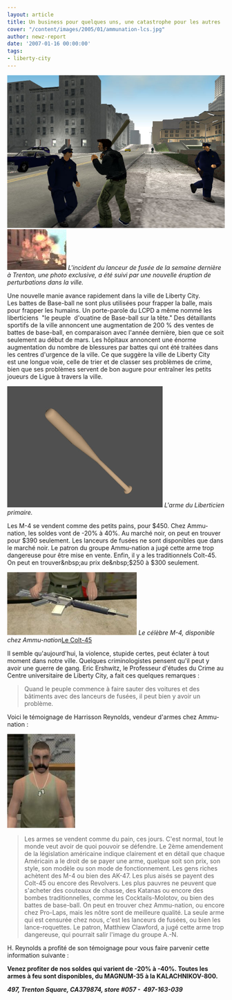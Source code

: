 ```yaml
---
layout: article
title: Un business pour quelques uns, une catastrophe pour les autres
cover: "/content/images/2005/01/ammunation-lcs.jpg"
author: newz-report
date: '2007-01-16 00:00:00'
tags:
- liberty-city
---
```


![](/content/images/2005/01/bataille-baseball.jpg)
![L'incident du lanceur de fusée de la semaine dernière à Trenton, une photo exclusive, a été suivi par une nouvelle éruption de perturbations dans la ville.](/content/images/2005/01/attaque-lance-roquette.jpg)
_L'incident du lanceur de fusée de la semaine dernière à Trenton, une photo exclusive, a été suivi par une nouvelle éruption de perturbations dans la ville._

Une nouvelle manie avance rapidement&nbsp;dans la ville de Liberty City. Les&nbsp;battes de Base-ball ne sont plus utilisées pour frapper la balle, mais pour frapper&nbsp;les humains. Un porte-parole&nbsp;du LCPD&nbsp;a&nbsp;même nommé les liberticiens&nbsp;&nbsp;"le peuple &nbsp;d'ouatine de Base-ball sur la tête." Des détaillants sportifs de la ville annoncent une augmentation de 200 % des ventes de battes de base-ball, en comparaison avec l'année dernière, bien que ce soit seulement au début de mars.&nbsp;Les hôpitaux&nbsp;annoncent une énorme augmentation du nombre de blessures&nbsp;par battes qui ont été traitées dans les centres d'urgence de la ville.&nbsp;Ce que suggère la ville de Liberty City est&nbsp;une longue voie, celle de trier et de classer&nbsp;ses problèmes de crime, bien que ses problèmes servent de bon augure pour entraîner les&nbsp;petits joueurs de Ligue à travers la ville.

![L'arme du Liberticien primaire.](/content/images/2005/01/batte-de-baseball.jpg)
_L'arme du Liberticien primaire._

Les&nbsp;M-4 se vendent comme des petits pains, pour $450. Chez Ammu-nation, les soldes vont de -20% à 40%. Au marché noir, on peut en trouver pour $390 seulement. Les lanceurs de fusées ne sont disponibles que dans le marché noir. Le patron du groupe Ammu-nation a jugé cette arme trop dangereuse pour être mise en vente. Enfin, il y a les traditionnels Colt-45. On peut en trouver&nbsp;au prix de&nbsp;$250 à $300 seulement.

![Le célèbre M-4, disponible chez Ammu-nation](/content/images/2005/01/M4.jpg)
_Le célèbre M-4, disponible chez Ammu-nation_[Le Colt-45](/content/images/2005/01/colt-45.jpg)

Il semble qu'aujourd'hui, la violence, stupide certes,&nbsp;peut&nbsp;éclater à tout moment dans notre ville. Quelques criminologistes pensent qu'il peut y avoir une guerre de gang. Eric Ershwitz, le Professeur d'études du Crime&nbsp;au Centre universitaire de Liberty City, a fait ces quelques&nbsp;remarques :

> Quand le peuple commence à faire sauter des voitures et des bâtiments avec des lanceurs de fusées, il peut bien y avoir un problème.

Voici le témoignage de Harrisson Reynolds, vendeur d'armes chez Ammu-nation :

![](/content/images/2005/01/ammu-nation-vendeur.jpg)

> Les armes se vendent comme du pain, ces jours. C'est normal, tout le monde veut avoir de quoi pouvoir se défendre. Le 2ème amendement de la législation américaine indique clairement et en détail que chaque Américain a le droit de se payer une arme, quelque soit son prix, son style, son modèle ou son mode de fonctionnement. Les gens riches achètent des M-4 ou bien des AK-47. Les plus aisés se payent des Colt-45 ou encore des Revolvers. Les plus pauvres ne peuvent que s'acheter des couteaux de chasse, des Katanas ou encore des bombes traditionnelles, comme les Cocktails-Molotov, ou bien des battes de base-ball. On peut en trouver chez Ammu-nation, ou encore chez Pro-Laps, mais les nôtre sont de meilleure qualité. La seule arme qui est censurée chez nous, c'est les lanceurs de fusées, ou bien les lance-roquettes. Le patron, Matthiew Clawford, a jugé cette arme trop dangereuse, qui pourrait salir l'image du groupe A.-N.

H. Reynolds a profité de son témoignage pour vous faire parvenir cette information suivante :

**Venez profiter de nos soldes qui varient de -20% à -40%. Toutes les armes à feu sont disponibles, du MAGNUM-35 à la KALACHNIKOV-800.**

**_497, Trenton Square, CA379874, store #057 - &nbsp;497-163-039_**

<!--kg-card-end: markdown-->
